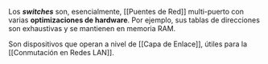 Los **_switches_** son, esencialmente, [[Puentes de Red]] multi-puerto con varias **optimizaciones de hardware**. Por ejemplo, sus tablas de direcciones son exhaustivas y se mantienen en memoria RAM.

Son dispositivos que operan a nivel de [[Capa de Enlace]], útiles para la [[Conmutación en Redes LAN]].
